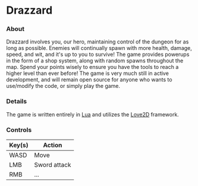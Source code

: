 # Drazzard

### About
Drazzard involves you, our hero, maintaining control of the dungeon for as long as possible.  Enemies will continually spawn with more health, damage, speed, and wit, and it's up to you to survive!  The game provides powerups in the form of a shop system, along with random spawns throughout the map.  Spend your points wisely to ensure you have the tools to reach a higher level than ever before!  The game is very much still in active development, and will remain open source for anyone who wants to use/modify the code, or simply play the game.

### Details
The game is written entirely in [Lua](http://www.lua.org/) and utilizes the [Love2D](https://love2d.org/) framework.


### Controls
| Key(s)	| Action         	|
|---      |---	            |
|  WASD 	|  Move         	|
|  LMB 	  |  Sword attack 	|
|  RMB	  |  ... 	          |
